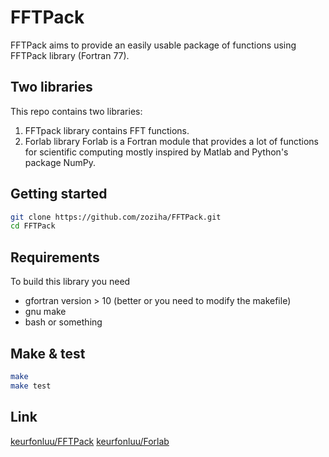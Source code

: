 # FFTPack
FFTPack aims to provide an easily usable package of functions using FFTPack library (Fortran 77).

## Two libraries
This repo contains two libraries:
1. FFTpack library
   contains FFT functions.
2. Forlab library
   Forlab is a Fortran module that provides a lot of functions for scientific computing 
   mostly inspired by Matlab and Python's package NumPy.

## Getting started
```bash
git clone https://github.com/zoziha/FFTPack.git
cd FFTPack

```

## Requirements
To build this library you need
+ gfortran version > 10 (better or you need to modify the makefile)
+ gnu make
+ bash or something

## Make & test
```bash
make
make test

```

## Link
[keurfonluu/FFTPack](https://github.com/keurfonluu/FFTPack)
[keurfonluu/Forlab](https://github.com/keurfonluu/Forlab)